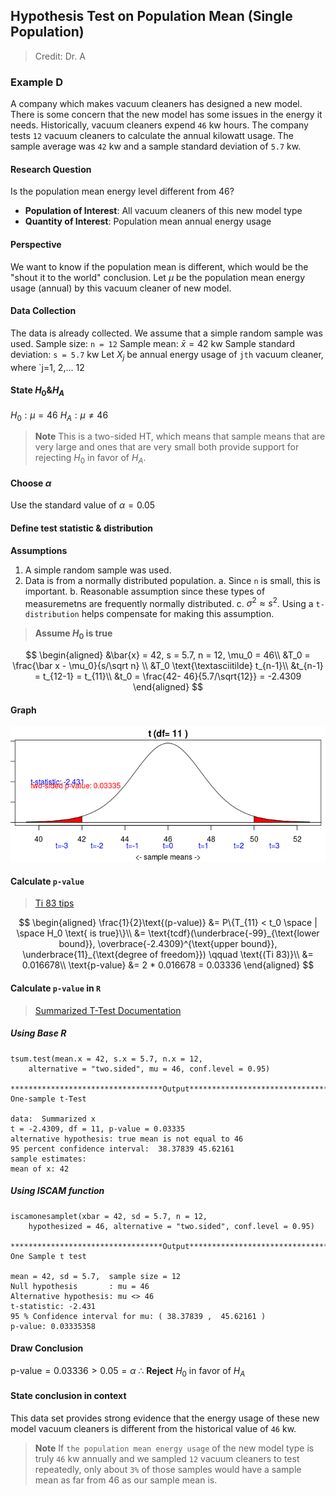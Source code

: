 ## Hypothesis Test on Population Mean (Single Population)

> Credit: Dr. A

### Example D
A company which makes vacuum cleaners has designed a new model. There is some concern that the new model has some issues in the energy it needs. Historically, vacuum cleaners expend `46` kw hours. The company tests `12` vacuum cleaners to calculate the annual kilowatt usage. The sample average was `42` kw and a sample standard deviation of `5.7` kw.

#### Research Question
Is the population mean energy level different from 46?
  + **Population of Interest**: All vacuum cleaners of this new model type
  + **Quantity of Interest**: Population mean annual energy usage

#### Perspective
We want to know if the population mean is different, which would be the "shout it to the world" conclusion.
Let $\mu$ be the population mean energy usage (annual) by this vacuum cleaner of new model.

#### Data Collection
The data is already collected. We assume that a simple random sample was used.
Sample size: `n = 12`
Sample mean: $\bar x = 42$ kw
Sample standard deviation: `s = 5.7` kw
Let $X_j$ be annual energy usage of `jth` vacuum cleaner, where `j=1, 2,... 12

#### State $H_0 \& H_A$
$H_0: \mu = 46$
$H_A: \mu \ne 46$
> **Note**
This is a two-sided HT, which means that sample means that are very large and ones that are very small both provide support for rejecting $H_0$ in favor of $H_A$.

#### Choose $\alpha$
Use the standard value of $\alpha = 0.05$

#### Define test statistic & distribution
**Assumptions**
1. A simple random sample was used.
2. Data is from a normally distributed population.
  a. Since `n` is small, this is important.
  b.  Reasonable assumption since these types of measuremetns are frequently normally distributed.
  c. $\sigma^2 \approx s^2$. Using a `t-distribution` helps compensate for making this assumption.

> **Assume $H_0$ is true**

$$
\begin{aligned}
&\bar{x} = 42, s = 5.7, n = 12, \mu_0 = 46\\
&T_0 = \frac{\bar x - \mu_0}{s/\sqrt n} \\
&T_0 \text{\textasciitilde} t_{n-1}\\
&t_{n-1} = t_{12-1} = t_{11}\\
&t_0 = \frac{42- 46}{5.7/\sqrt{12}} = -2.4309
\end{aligned}
$$

#### Graph
![One sample t test](/assets/one_sample_t_test_two_sides.png)

#### Calculate `p-value`
> [Ti 83 tips](//todo)

$$
\begin{aligned}
\frac{1}{2}\text{(p-value)} &= P\{T_{11} < t_0 \space | \space H_0 \text{ is true}\}\\
&= \text{tcdf}(\underbrace{-99}_{\text{lower bound}}, \overbrace{-2.4309}^{\text{upper bound}}, \underbrace{11}_{\text{degree of freedom}}) \qquad \text{(Ti 83)}\\
&= 0.016678\\
\text{p-value} &= 2 * 0.016678 = 0.03336
\end{aligned}
$$

#### Calculate `p-value` in `R`
> [Summarized T-Test Documentation](https://www.rdocumentation.org/packages/BSDA/versions/1.2.0/topics/tsum.test)

##### Using Base R
```
tsum.test(mean.x = 42, s.x = 5.7, n.x = 12,
    alternative = "two.sided", mu = 46, conf.level = 0.95)

**********************************Output***************************************
One-sample t-Test

data:  Summarized x
t = -2.4309, df = 11, p-value = 0.03335
alternative hypothesis: true mean is not equal to 46
95 percent confidence interval:  38.37839 45.62161
sample estimates:
mean of x: 42
```

##### Using ISCAM function
```
iscamonesamplet(xbar = 42, sd = 5.7, n = 12,
    hypothesized = 46, alternative = "two.sided", conf.level = 0.95)

**********************************Output***************************************
One Sample t test

mean = 42, sd = 5.7,  sample size = 12
Null hypothesis       : mu = 46
Alternative hypothesis: mu <> 46
t-statistic: -2.431
95 % Confidence interval for mu: ( 38.37839 ,  45.62161 )
p-value: 0.03335358
```

#### Draw Conclusion
$\text{p-value} = 0.03336 > 0.05 = \alpha$
$\therefore$ **Reject** $H_0$ in favor of $H_A$

#### State conclusion in context
This data set provides strong evidence that the energy usage of these new model vacuum cleaners is different from the historical value of `46` kw.

> **Note**
If `the population mean energy usage` of the new model type is truly `46` kw annually and we sampled `12` vacuum cleaners to test repeatedly, only about `3%` of those samples would have a sample mean as far from 46 as our sample mean is.